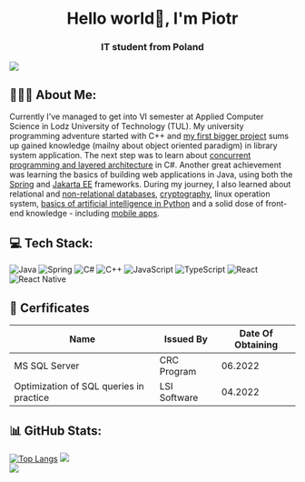 <h1 align="center">Hello world👋, I'm Piotr</h1>
<h3 align="center">IT student from Poland</h3>

[![](https://visitcount.itsvg.in/api?id=pstrachota&icon=0&color=1)](https://visitcount.itsvg.in)
## 👨🏻‍🎓 About Me:

  Currently I've managed to get into VI semester at Applied Computer Science in Lodz University of Technology (TUL).
  My university programming adventure started with C++ and [my first bigger project](https://github.com/pStrachota/Book_rental_POBI_project) sums up gained knowledge
  (mailny about object oriented paradigm) in library system application. The next step was to learn about 
 [concurrent programming and layered architecture](https://github.com/pStrachota/Concurrent_programming_project) in C#. 
 Another great achievement was learning the basics of building web applications in Java, using both the [Spring](https://github.com/pStrachota/AUCTIONS_SPRING_BOOT_PROJECT) and [Jakarta EE](https://github.com/pStrachota/LIBRARY-JAKARTA-EE-PROJECT) frameworks.
  During my journey, I also learned about relational and [non-relational databases](https://github.com/pStrachota/NBD), [cryptography](https://github.com/pStrachota/DES_KRYPTO_PROJECT), linux operation system, [basics of artificial intelligence in Python](https://github.com/pStrachota/Kohonen-Self-Organizing-Maps-SOM-) and a solid dose of front-end knowledge - including [mobile apps](https://github.com/pStrachota/YADA-MOBI).
 
  
  
## 💻 Tech Stack:
![Java](https://img.shields.io/badge/java-%23ED8B00.svg?style=for-the-badge&logo=java&logoColor=white) 
![Spring](https://img.shields.io/badge/spring-%236DB33F.svg?style=for-the-badge&logo=spring&logoColor=white)
![C#](https://img.shields.io/badge/c%23-%23239120.svg?style=for-the-badge&logo=c-sharp&logoColor=white) 
![C++](https://img.shields.io/badge/c++-%2300599C.svg?style=for-the-badge&logo=c%2B%2B&logoColor=white) 
![JavaScript](https://img.shields.io/badge/javascript-%23323330.svg?style=for-the-badge&logo=javascript&logoColor=%23F7DF1E)
![TypeScript](https://img.shields.io/badge/typescript-%23007ACC.svg?style=for-the-badge&logo=typescript&logoColor=white)
![React](https://img.shields.io/badge/react-%2320232a.svg?style=for-the-badge&logo=react&logoColor=%2361DAFB)
![React Native](https://img.shields.io/badge/react_native-%2320232a.svg?style=for-the-badge&logo=react&logoColor=%2361DAFB)

## :scroll: Cerfificates
|Name| Issued By | Date Of Obtaining |
|----|-----------|-------------------|
|MS SQL Server|CRC Program|06.2022|
|Optimization of SQL queries in practice|LSI Software|04.2022|

## 📊 GitHub Stats:
[![Top Langs](https://github-readme-stats-sigma-five.vercel.app/api/top-langs/?username=pstrachota&hide=cmake&langs_count=3&exclude_repo=XML-technologies)](https://github.com/pstrachota/XML-technologies)
![](https://github-readme-stats-sigma-five.vercel.app/api?username=pstrachota&theme=default&hide_border=false&include_all_commits=false&count_private=false&show_icons=true)  <br/>
![](https://github-readme-streak-stats.herokuapp.com/?user=pstrachota&theme=default&hide_border=false)
<!-- <a href="https://github.com/ryo-ma/github-profile-trophy"><img src="https://github-profile-trophy.vercel.app/?username=pstrachota" alt="pstrachota" /></a> -->

<!-- # 📚 Selected repos:
[![Readme Card](https://github-readme-stats.vercel.app/api/pin/?username=pstrachota&repo=Kohonen-Self-Organizing-Maps-SOM-)]([https://github.com/anuraghazra/github-readme-stats]([https://github.com/pStrachota/SUDOKU_GAME_KOMPO_PROJECT](https://github.com/pStrachota/Kohonen-Self-Organizing-Maps-SOM-)))
[![Readme Card](https://github-readme-stats.vercel.app/api/pin/?username=pstrachota&repo=CONCURRENT_PROGRAMMING_PROJECT)]([https://github.com/anuraghazra/github-readme-stats]([https://github.com/pStrachota/SUDOKU_GAME_KOMPO_PROJECT](https://github.com/pStrachota/CONCURRENT_PROGRAMMING_PROJECT)))
[![Readme Card](https://github-readme-stats.vercel.app/api/pin/?username=pstrachota&repo=BOOK_RENTAL_POBI_PROJECT)]([https://github.com/anuraghazra/github-readme-stats]([https://github.com/pStrachota/SUDOKU_GAME_KOMPO_PROJECT](https://github.com/pStrachota/BOOK_RENTAL_POBI_PROJECT)))
[![Readme Card](https://github-readme-stats.vercel.app/api/pin/?username=pstrachota&repo=SUDOKU_GAME_KOMPO_PROJECT)]([https://github.com/anuraghazra/github-readme-stats](https://github.com/pStrachota/SUDOKU_GAME_KOMPO_PROJECT)) -->

